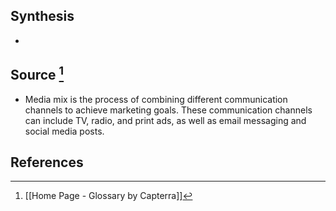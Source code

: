 ## Synthesis
- 
## Source [^1]
- Media mix is the process of combining different communication channels to achieve marketing goals. These communication channels can include TV, radio, and print ads, as well as email messaging and social media posts.
## References

[^1]: [[Home Page - Glossary by Capterra]]